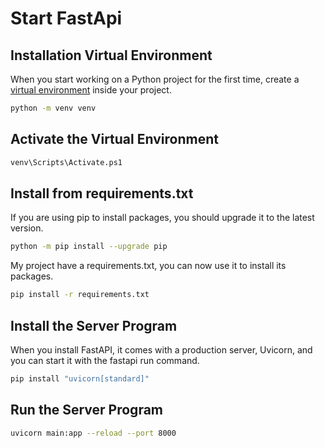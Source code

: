 # Start FastApi


## Installation Virtual Environment
When you start working on a Python project for the first time, create a [virtual environment](https://fastapi.tiangolo.com/virtual-environments/#create-a-project) inside your project.

```bash
python -m venv venv
```
## Activate the Virtual Environment
```bash
venv\Scripts\Activate.ps1
```
## Install from requirements.txt
If you are using pip to install packages, you should upgrade it to the latest version.
```bash
python -m pip install --upgrade pip
```
My project have a requirements.txt, you can now use it to install its packages.
```bash
pip install -r requirements.txt
```
## Install the Server Program
When you install FastAPI, it comes with a production server, Uvicorn, and you can start it with the fastapi run command.
```bash
pip install "uvicorn[standard]"
```
## Run the Server Program
```bash
uvicorn main:app --reload --port 8000
```
